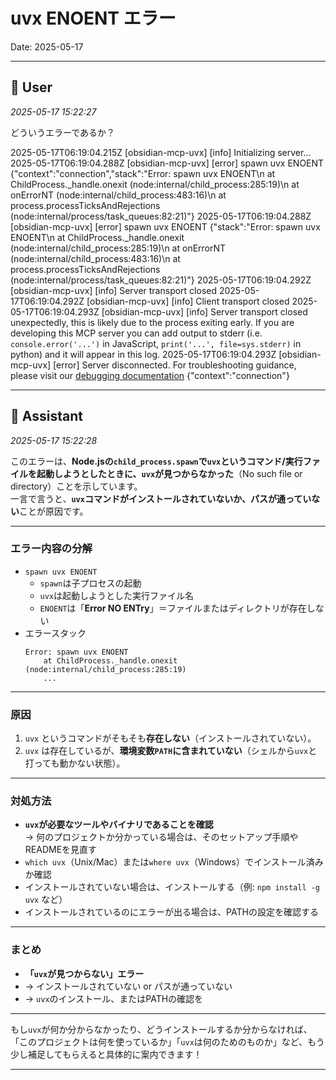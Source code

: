 # uvx ENOENT エラー

Date: 2025-05-17

---

## 👤 User
*2025-05-17 15:22:27*

どういうエラーであるか？

2025-05-17T06:19:04.215Z [obsidian-mcp-uvx] [info] Initializing server...
2025-05-17T06:19:04.288Z [obsidian-mcp-uvx] [error] spawn uvx ENOENT {"context":"connection","stack":"Error: spawn uvx ENOENT\n    at ChildProcess._handle.onexit (node:internal/child_process:285:19)\n    at onErrorNT (node:internal/child_process:483:16)\n    at process.processTicksAndRejections (node:internal/process/task_queues:82:21)"}
2025-05-17T06:19:04.288Z [obsidian-mcp-uvx] [error] spawn uvx ENOENT {"stack":"Error: spawn uvx ENOENT\n    at ChildProcess._handle.onexit (node:internal/child_process:285:19)\n    at onErrorNT (node:internal/child_process:483:16)\n    at process.processTicksAndRejections (node:internal/process/task_queues:82:21)"}
2025-05-17T06:19:04.292Z [obsidian-mcp-uvx] [info] Server transport closed
2025-05-17T06:19:04.292Z [obsidian-mcp-uvx] [info] Client transport closed
2025-05-17T06:19:04.293Z [obsidian-mcp-uvx] [info] Server transport closed unexpectedly, this is likely due to the process exiting early. If you are developing this MCP server you can add output to stderr (i.e. `console.error('...')` in JavaScript, `print('...', file=sys.stderr)` in python) and it will appear in this log.
2025-05-17T06:19:04.293Z [obsidian-mcp-uvx] [error] Server disconnected. For troubleshooting guidance, please visit our [debugging documentation](https://modelcontextprotocol.io/docs/tools/debugging) {"context":"connection"}

---

## 🤖 Assistant
*2025-05-17 15:22:28*

このエラーは、**Node.jsの`child_process.spawn`で`uvx`というコマンド/実行ファイルを起動しようとしたときに、`uvx`が見つからなかった**（No such file or directory）ことを示しています。  
一言で言うと、**`uvx`コマンドがインストールされていないか、パスが通っていない**ことが原因です。

---

### エラー内容の分解

- `spawn uvx ENOENT`  
  - `spawn`は子プロセスの起動  
  - `uvx`は起動しようとした実行ファイル名  
  - `ENOENT`は「**Error NO ENTry**」＝ファイルまたはディレクトリが存在しない  
- エラースタック  
  ```
  Error: spawn uvx ENOENT
      at ChildProcess._handle.onexit (node:internal/child_process:285:19)
      ...
  ```

---

### 原因

1. `uvx` というコマンドがそもそも**存在しない**（インストールされていない）。
2. `uvx` は存在しているが、**環境変数`PATH`に含まれていない**（シェルから`uvx`と打っても動かない状態）。

---

### 対処方法

- **`uvx`が必要なツールやバイナリであることを確認**  
  → 何のプロジェクトか分かっている場合は、そのセットアップ手順やREADMEを見直す
- `which uvx`（Unix/Mac）または`where uvx`（Windows）でインストール済みか確認
- インストールされていない場合は、インストールする（例: `npm install -g uvx` など）
- インストールされているのにエラーが出る場合は、PATHの設定を確認する

---

### まとめ

- **「`uvx`が見つからない」エラー**
- → インストールされていない or パスが通っていない
- → `uvx`のインストール、またはPATHの確認を

---

もし`uvx`が何か分からなかったり、どうインストールするか分からなければ、  
「このプロジェクトは何を使っているか」「`uvx`は何のためのものか」など、もう少し補足してもらえると具体的に案内できます！

---

